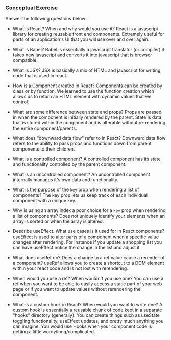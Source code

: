 ### Conceptual Exercise

Answer the following questions below:

- What is React? When and why would you use it?
React is a javascript library for creating reusable front end components.  Extremely useful for parts of an application's UI that you will use over and over again.

- What is Babel?
Babel is essentially a javascript translator (or compiler) it takes new javascript and converts it into javascript that is browser compatible.

- What is JSX?
JSX is basically a mix of HTML and javascript for writing code that is used in react.

- How is a Component created in React?
Components can be created by class or by function.  We learned to use the function creation which allows us to return an HTML element with dynamic values that we control.

- What are some difference between state and props?
Props are passed in when the component is initially rendered by the parent.  State is data that is stored within the component and is alterable without re-rendering the entire component/parents.

- What does "downward data flow" refer to in React?
Downward data flow refers to the ability to pass props and functions down from parent components to their children.

- What is a controlled component?
A controlled component has its state and functionality controlled by the parent component.

- What is an uncontrolled component?
An uncontrolled component internally manages it's own data and functionality.

- What is the purpose of the `key` prop when rendering a list of components?
The key prop lets us keep track of each individual component with a unique key.

- Why is using an array index a poor choice for a `key` prop when rendering a list of components?
Does not uniquely identify your elements when an array is sorted or when the array is altered.

- Describe useEffect.  What use cases is it used for in React components?
useEffect is used to alter parts of a component when a specific value changes after rendering.  For instance if you update a shopping list you can have useEffect notice the change in the list and adjust it.

- What does useRef do?  Does a change to a ref value cause a rerender of a component?
useRef allows you to create a shortcut to a DOM element within your react code and is not lost with rerendering.

- When would you use a ref? When wouldn't you use one?
You can use a ref when you want to be able to easily access a static part of your web page or if you want to update values without rerendering the component.

- What is a custom hook in React? When would you want to write one?
A custom hook is essentially a reusable chunk of code kept in a separate "hooks" directory (generally).  You can create things such as useState toggling functionality, useEffect updates, and pretty much anything you can imagine.  You would use Hooks when your component code is getting a little wordy/long/complicated.
